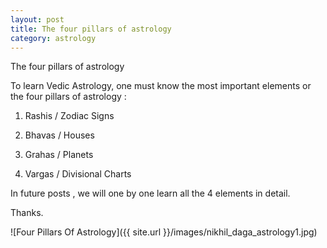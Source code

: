 ```yaml
---
layout: post
title: The four pillars of astrology
category: astrology
---
```


The four pillars of astrology

To learn Vedic Astrology, one must know the most important elements or the four pillars of astrology : 

1. Rashis / Zodiac Signs

2. Bhavas / Houses

3. Grahas / Planets

4. Vargas /  Divisional Charts

In future posts , we will one by one learn all the 4 elements in detail.

Thanks.

![Four Pillars Of Astrology]({{ site.url }}/images/nikhil_daga_astrology1.jpg)
